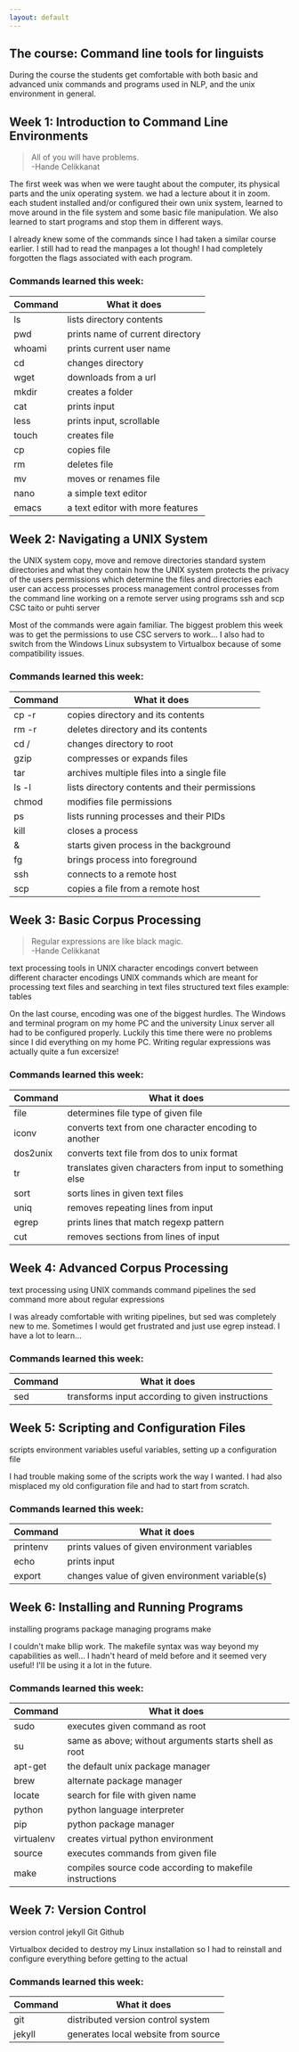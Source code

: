 ```yaml
---
layout: default
---
```


## The course: Command line tools for linguists

During the course the students get comfortable with both basic and advanced unix commands and programs used in NLP, and the unix environment in general.

## Week 1: Introduction to Command Line Environments

> All of you will have problems.  
> -Hande Celikkanat

The first week was when we were taught about the computer, its physical parts and the unix operating system. we had a lecture about it in zoom. each student installed and/or configured their own unix system, learned to move around in the file system and some basic file manipulation. We also learned to start programs and stop them in different ways.

I already knew some of the commands since I had taken a similar course earlier. I still had to read the manpages a lot though! I had completely forgotten the flags associated with each program.

### Commands learned this week:

Command | What it does
--- | ---
ls | lists directory contents
pwd | prints name of current directory
whoami | prints current user name
cd | changes directory
wget | downloads from a url
mkdir | creates a folder
cat | prints input
less | prints input, scrollable
touch | creates file
cp | copies file
rm | deletes file
mv | moves or renames file
nano | a simple text editor
emacs | a text editor with more features

## Week 2: Navigating a UNIX System

the UNIX system
copy, move and remove directories
standard system directories and what they contain
how the UNIX system protects the privacy of the users
permissions which determine the files and directories each user can access
processes
process management
control processes from the command line
working on a remote server using
programs ssh and scp
CSC taito or puhti server

Most of the commands were again familiar. The biggest problem this week was to get the permissions to use CSC servers to work... I also had to switch from the Windows Linux subsystem to Virtualbox because of some compatibility issues.

### Commands learned this week:

Command | What it does
--- | ---
cp -r | copies directory and its contents
rm -r | deletes directory and its contents
cd / | changes directory to root
gzip | compresses or expands files
tar | archives multiple files into a single file
ls -l | lists directory contents and their permissions
chmod | modifies file permissions
ps | lists running processes and their PIDs
kill | closes a process
& | starts given process in the background
fg | brings process into foreground
ssh | connects to a remote host
scp | copies a file from a remote host


## Week 3: Basic Corpus Processing

> Regular expressions are like black magic.  
> -Hande Celikkanat

text processing tools in UNIX
character encodings
convert between different character encodings
UNIX commands which are meant for processing text files and searching in text files
structured text files
example: tables

On the last course, encoding was one of the biggest hurdles. The Windows and terminal program on my home PC and the university Linux server all had to be configured properly. Luckily this time there were no problems since I did everything on my home PC. Writing regular expressions was actually quite a fun excersize!

### Commands learned this week:

Command | What it does
--- | ---
file | determines file type of given file
iconv | converts text from one character encoding to another
dos2unix | converts text file from dos to unix format
tr | translates given characters from input to something else
sort | sorts lines in given text files
uniq | removes repeating lines from input
egrep | prints lines that match regexp pattern
cut | removes sections from lines of input

## Week 4: Advanced Corpus Processing

text processing using UNIX commands
command pipelines
the sed command
more about regular expressions

I was already comfortable with writing pipelines, but sed was completely new to me. Sometimes I would get frustrated and just use egrep instead. I have a lot to learn...

### Commands learned this week:

Command | What it does
--- | ---
sed | transforms input according to given instructions

## Week 5: Scripting and Configuration Files

scripts
environment variables
useful variables,
setting up a configuration file

I had trouble making some of the scripts work the way I wanted. I had also misplaced my old configuration file and had to start from scratch.

### Commands learned this week:

Command | What it does
--- | ---
printenv | prints values of given environment variables
echo | prints input
export | changes value of given environment variable(s)

## Week 6: Installing and Running Programs

installing programs
package managing programs
make

I couldn't make bllip work. The makefile syntax was way beyond my capabilities as well... I hadn't heard of meld before and it seemed very useful! I'll be using it a lot in the future.

### Commands learned this week:

Command | What it does
--- | ---
sudo | executes given command as root
su | same as above; without arguments starts shell as root
apt-get | the default unix package manager
brew | alternate package manager
locate | search for file with given name
python | python language interpreter
pip | python package manager
virtualenv | creates virtual python environment
source | executes commands from given file
make | compiles source code according to makefile instructions

## Week 7: Version Control

version control
jekyll
Git
Github

Virtualbox decided to destroy my Linux installation so I had to reinstall and configure everything before getting to the actual 

### Commands learned this week:

Command | What it does
--- | ---
git | distributed version control system
jekyll | generates local website from source
